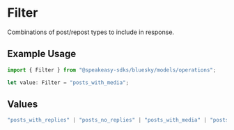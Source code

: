 # Filter

Combinations of post/repost types to include in response.

## Example Usage

```typescript
import { Filter } from "@speakeasy-sdks/bluesky/models/operations";

let value: Filter = "posts_with_media";
```

## Values

```typescript
"posts_with_replies" | "posts_no_replies" | "posts_with_media" | "posts_and_author_threads"
```